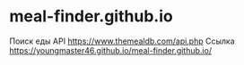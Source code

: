 # meal-finder.github.io
Поиск еды
API https://www.themealdb.com/api.php
Ссылка https://youngmaster46.github.io/meal-finder.github.io/
